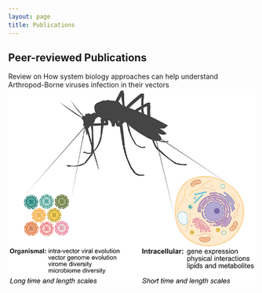 ```yaml
---
layout: page
title: Publications
---
```


## Peer-reviewed Publications

  Review on How system biology approaches can help understand Arthropod-Borne viruses infection in their vectors
  ![review summary](/assets/review_Priya_Marine.jpg)
